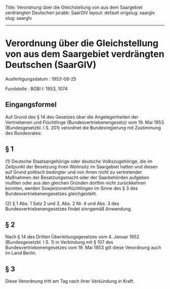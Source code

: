 Title: Verordnung über die Gleichstellung von aus dem Saargebiet verdrängten Deutschen
jurabk: SaarGlV
layout: default
origslug: saarglv
slug: saarglv

---

# Verordnung über die Gleichstellung von aus dem Saargebiet verdrängten Deutschen (SaarGlV)

Ausfertigungsdatum
:   1953-08-25

Fundstelle
:   BGBl I: 1953, 1074



## Eingangsformel

Auf Grund des § 14 des Gesetzes über die Angelegenheiten der
Vertriebenen und Flüchtlinge (Bundesvertriebenengesetz) vom 19. Mai
1953 (Bundesgesetzbl. I S. 201) verordnet die Bundesregierung mit
Zustimmung des Bundesrates:


## § 1

(1) Deutsche Staatsangehörige oder deutsche Volkszugehörige, die im
Zeitpunkt der Besetzung ihren Wohnsitz im Saargebiet hatten und diesen
auf Grund politisch bedingter und von ihnen nicht zu vertretender
Maßnahmen der Besatzungsmacht oder der Saarbehörden aufgeben mußten
oder aus den gleichen Gründen dorthin nicht zurückkehren konnten,
werden Sowjetzonenflüchtlingen im Sinne des § 3 des
Bundesvertriebenengesetzes gleichgestellt.

(2) § 1 Abs. 1 Satz 2
und 3,              Abs. 2 Nr. 4 und Abs. 3 des
Bundesvertriebenengesetzes findet sinngemäß Anwendung.


## § 2

Nach § 14 des Dritten Überleitungsgesetzes vom 4. Januar 1952
(Bundesgesetzbl. I S. 1) in Verbindung mit § 107 des
Bundesvertriebenengesetzes vom 19. Mai 1953 gilt diese Verordnung auch
im Land Berlin.


## § 3

Diese Verordnung tritt am Tag nach ihrer Verkündung in Kraft.

